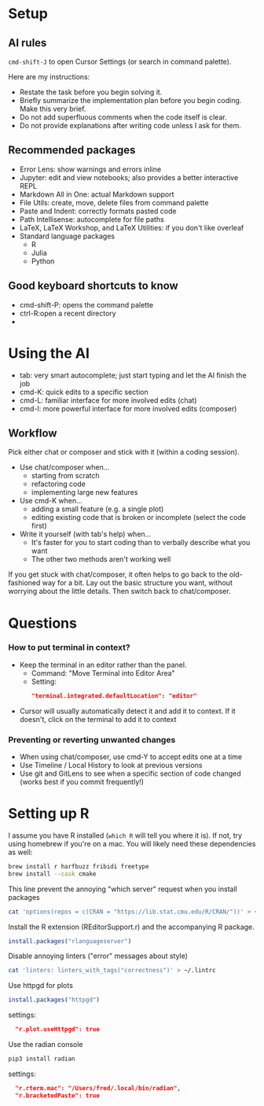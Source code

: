 # Setup

## AI rules

`cmd-shift-J` to open Cursor Settings (or search in command palette).

Here are my instructions:

- Restate the task before you begin solving it.  
- Briefly summarize the implementation plan before you begin coding. Make this very brief.  
- Do not add superfluous comments when the code itself is clear.  
- Do not provide explanations after writing code unless I ask for them.  

## Recommended packages

- Error Lens: show warnings and errors inline
- Jupyter: edit and view notebooks; also provides a better interactive REPL
- Markdown All in One: actual Markdown support
- File Utils: create, move, delete files from command palette
- Paste and Indent: correctly formats pasted code
- Path Intellisense: autocomplete for file paths
- LaTeX, LaTeX Workshop, and LaTeX Utilities: if you don't like overleaf
- Standard language packages
  - R
  - Julia
  - Python

## Good keyboard shortcuts to know

- cmd-shift-P: opens the command palette
- ctrl-R:open a recent directory
- 

# Using the AI

- tab: very smart autocomplete; just start typing and let the AI finish the job
- cmd-K: quick edits to a specific section
- cmd-L: familiar interface for more involved edits (chat)
- cmd-I: more powerful interface for more involved edits (composer)

## Workflow

Pick either chat or composer and stick with it (within a coding session).

- Use chat/composer when...
  - starting from scratch
  - refactoring code
  - implementing large new features
- Use cmd-K when...
  - adding a small feature (e.g. a single plot)
  - editing existing code that is broken or incomplete (select the code first)
- Write it yourself (with tab's help) when...
  - It's faster for you to start coding than to verbally describe what you want
  - The other two methods aren't working well

If you get stuck with chat/composer, it often helps to go back to the old-fashioned way for a bit. Lay out the basic structure you want, without worrying about the little details. Then switch back to chat/composer.

# Questions

### How to put terminal in context?

- Keep the terminal in an editor rather than the panel.
  - Command: "Move Terminal into Editor Area"
  - Setting:
    ```json
    "terminal.integrated.defaultLocation": "editor"
    ```
- Cursor will usually automatically detect it and add it to context. If it doesn't, click on the terminal to add it to context

### Preventing or reverting unwanted changes
- When using chat/composer, use cmd-Y to accept edits one at a time
- Use Timeline / Local History to look at previous versions
- Use git and GitLens to see when a specific section of code changed (works best if you commit frequently!)

# Setting up R

I assume you have R installed (`which R` will tell you where it is).
If not, try using homebrew if you're on a mac. You will likely need
these dependencies as well:
```sh
brew install r harfbuzz fribidi freetype
brew install --cask cmake
```

This line prevent the annoying "which server" request when you install packages
```sh
cat 'options(repos = c(CRAN = "https://lib.stat.cmu.edu/R/CRAN/"))' > ~/.Rprofile'
```

Install the R extension (REditorSupport.r) and the accompanying R package.
```r
install.packages("rlanguageserver")
```

Disable annoying linters ("error" messages about style)
```sh
cat 'linters: linters_with_tags("correctness")' > ~/.lintrc
```

Use httpgd for plots
```r
install.packages("httpgd")
```
settings:
```json
  "r.plot.useHttpgd": true
```

Use the radian console
```sh
pip3 install radian
```
settings: 
```json
  "r.rterm.mac": "/Users/fred/.local/bin/radian",
  "r.bracketedPaste": true
```
